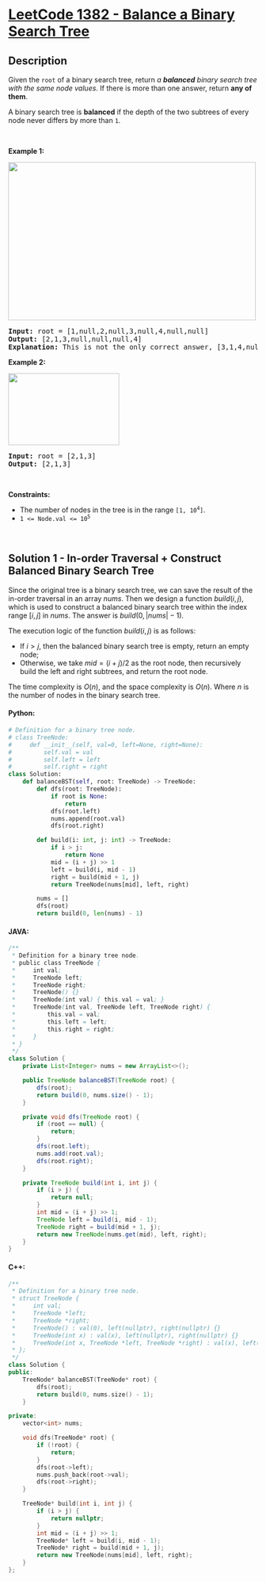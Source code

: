 # [LeetCode 1382 - Balance a Binary Search Tree](https://leetcode.com/problems/balance-a-binary-search-tree)


## Description

<p>Given the <code>root</code> of a binary search tree, return <em>a <strong>balanced</strong> binary search tree with the same node values</em>. If there is more than one answer, return <strong>any of them</strong>.</p>

<p>A binary search tree is <strong>balanced</strong> if the depth of the two subtrees of every node never differs by more than <code>1</code>.</p>

<p>&nbsp;</p>
<p><strong class="example">Example 1:</strong></p>
<img alt="" src="https://spcdn.pages.dev/leetcode/problems/1382.Balance%20a%20Binary%20Search%20Tree/images/balance1-tree.jpg" style="width: 500px; height: 319px;" />
<pre>
<strong>Input:</strong> root = [1,null,2,null,3,null,4,null,null]
<strong>Output:</strong> [2,1,3,null,null,null,4]
<b>Explanation:</b> This is not the only correct answer, [3,1,4,null,2] is also correct.
</pre>

<p><strong class="example">Example 2:</strong></p>
<img alt="" src="https://spcdn.pages.dev/leetcode/problems/1382.Balance%20a%20Binary%20Search%20Tree/images/balanced2-tree.jpg" style="width: 224px; height: 145px;" />
<pre>
<strong>Input:</strong> root = [2,1,3]
<strong>Output:</strong> [2,1,3]
</pre>

<p>&nbsp;</p>
<p><strong>Constraints:</strong></p>

<ul>
	<li>The number of nodes in the tree is in the range <code>[1, 10<sup>4</sup>]</code>.</li>
	<li><code>1 &lt;= Node.val &lt;= 10<sup>5</sup></code></li>
</ul>

<br/>

## Solution 1 - In-order Traversal + Construct Balanced Binary Search Tree

Since the original tree is a binary search tree, we can save the result of the in-order traversal in an array $nums$. Then we design a function $build(i, j)$, which is used to construct a balanced binary search tree within the index range $[i, j]$ in $nums$. The answer is $build(0, |nums| - 1)$.

The execution logic of the function $build(i, j)$ is as follows:

-   If $i > j$, then the balanced binary search tree is empty, return an empty node;
-   Otherwise, we take $mid = (i + j) / 2$ as the root node, then recursively build the left and right subtrees, and return the root node.

The time complexity is $O(n)$, and the space complexity is $O(n)$. Where $n$ is the number of nodes in the binary search tree.

<!-- tabs:start -->

#### Python:
```python
# Definition for a binary tree node.
# class TreeNode:
#     def __init__(self, val=0, left=None, right=None):
#         self.val = val
#         self.left = left
#         self.right = right
class Solution:
    def balanceBST(self, root: TreeNode) -> TreeNode:
        def dfs(root: TreeNode):
            if root is None:
                return
            dfs(root.left)
            nums.append(root.val)
            dfs(root.right)

        def build(i: int, j: int) -> TreeNode:
            if i > j:
                return None
            mid = (i + j) >> 1
            left = build(i, mid - 1)
            right = build(mid + 1, j)
            return TreeNode(nums[mid], left, right)

        nums = []
        dfs(root)
        return build(0, len(nums) - 1)
```

#### JAVA:
```java
/**
 * Definition for a binary tree node.
 * public class TreeNode {
 *     int val;
 *     TreeNode left;
 *     TreeNode right;
 *     TreeNode() {}
 *     TreeNode(int val) { this.val = val; }
 *     TreeNode(int val, TreeNode left, TreeNode right) {
 *         this.val = val;
 *         this.left = left;
 *         this.right = right;
 *     }
 * }
 */
class Solution {
    private List<Integer> nums = new ArrayList<>();

    public TreeNode balanceBST(TreeNode root) {
        dfs(root);
        return build(0, nums.size() - 1);
    }

    private void dfs(TreeNode root) {
        if (root == null) {
            return;
        }
        dfs(root.left);
        nums.add(root.val);
        dfs(root.right);
    }

    private TreeNode build(int i, int j) {
        if (i > j) {
            return null;
        }
        int mid = (i + j) >> 1;
        TreeNode left = build(i, mid - 1);
        TreeNode right = build(mid + 1, j);
        return new TreeNode(nums.get(mid), left, right);
    }
}
```

#### C++:
```cpp
/**
 * Definition for a binary tree node.
 * struct TreeNode {
 *     int val;
 *     TreeNode *left;
 *     TreeNode *right;
 *     TreeNode() : val(0), left(nullptr), right(nullptr) {}
 *     TreeNode(int x) : val(x), left(nullptr), right(nullptr) {}
 *     TreeNode(int x, TreeNode *left, TreeNode *right) : val(x), left(left), right(right) {}
 * };
 */
class Solution {
public:
    TreeNode* balanceBST(TreeNode* root) {
        dfs(root);
        return build(0, nums.size() - 1);
    }

private:
    vector<int> nums;

    void dfs(TreeNode* root) {
        if (!root) {
            return;
        }
        dfs(root->left);
        nums.push_back(root->val);
        dfs(root->right);
    }

    TreeNode* build(int i, int j) {
        if (i > j) {
            return nullptr;
        }
        int mid = (i + j) >> 1;
        TreeNode* left = build(i, mid - 1);
        TreeNode* right = build(mid + 1, j);
        return new TreeNode(nums[mid], left, right);
    }
};
```

<!-- tabs:end -->

<!-- end -->
